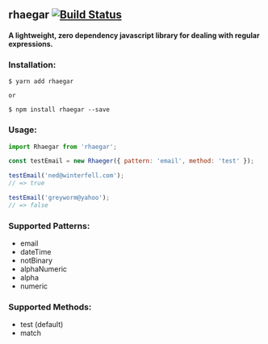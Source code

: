 ## rhaegar [![Build Status](https://travis-ci.org/BlakeGuilloud/rhaegar.svg?branch=master)](https://travis-ci.org/BlakeGuilloud/rhaegar)


#### A lightweight, zero dependency javascript library for dealing with regular expressions.


### Installation:
```
$ yarn add rhaegar

or

$ npm install rhaegar --save
```

### Usage:
```javascript
import Rhaegar from 'rhaegar';

const testEmail = new Rhaeger({ pattern: 'email', method: 'test' });

testEmail('ned@winterfell.com');
// => true

testEmail('greyworm@yahoo');
// => false
```

### Supported Patterns:
- email
- dateTime
- notBinary
- alphaNumeric
- alpha
- numeric

### Supported Methods:
- test (default)
- match